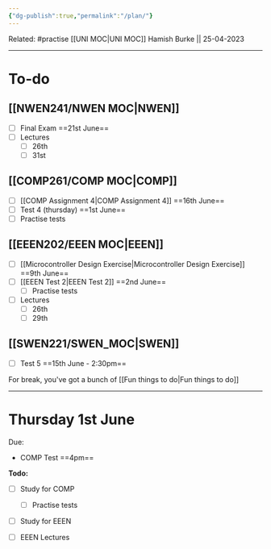 ```yaml
---
{"dg-publish":true,"permalink":"/plan/"}
---
```


Related: #practise 
[[UNI MOC\|UNI MOC]]
Hamish Burke || 25-04-2023
***

# To-do

## [[NWEN241/NWEN MOC\|NWEN]]

- [ ] Final Exam ==21st June==
- [ ] Lectures
	- [ ] 26th
	- [ ] 31st

## [[COMP261/COMP MOC\|COMP]]

- [ ] [[COMP Assignment 4\|COMP Assignment 4]] ==16th June==
- [ ] Test 4 (thursday) ==1st June==
- [ ] Practise tests

## [[EEEN202/EEEN MOC\|EEEN]]

- [ ] [[Microcontroller Design Exercise\|Microcontroller Design Exercise]] ==9th June==
- [ ] [[EEEN Test 2\|EEEN Test 2]] ==2nd June==
	- [ ] Practise tests
- [ ] Lectures
	- [ ] 26th
	- [ ] 29th

## [[SWEN221/SWEN_MOC\|SWEN]]

- [ ] Test 5 ==15th June - 2:30pm==



For break, you've got a bunch of [[Fun things to do\|Fun things to do]]

***

# Thursday 1st June

Due: 
- COMP Test ==4pm==

**Todo:**
- [ ] Study for COMP
	- [ ] Practise tests
- [ ] Study for EEEN
- [ ] EEEN Lectures







